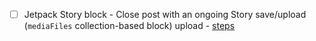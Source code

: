 - [ ] Jetpack Story block - Close post with an ongoing Story save/upload (`mediaFiles` collection-based block) upload - [steps](https://github.com/wordpress-mobile/test-cases/blob/master/test-cases/jetpack/story.md#tc005)	
